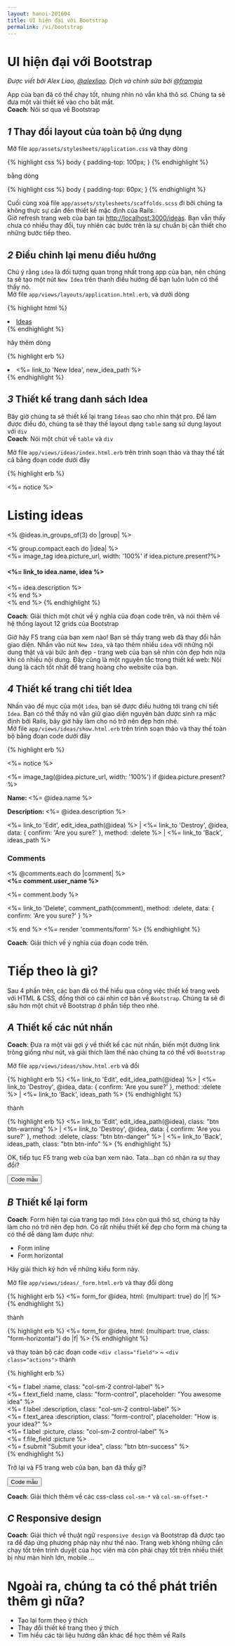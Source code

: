 ```yaml
---
layout: hanoi-201604
title: UI hiện đại với Bootstrap
permalink: /vi/bootstrap
---
```


# UI hiện đại với Bootstrap

*Được viết bởi Alex Liao, [@alexliao](http://bannka.com/alex). Dịch và chỉnh sửa bởi [@framgia](https://github.com/framgia)*

App của bạn đã có thể chạy tốt, nhưng nhìn nó vẫn khá thô sơ. Chúng ta sẽ đưa một vài thiết kế vào cho bắt mắt.  
**Coach**: Nói sơ qua về Bootstrap

## *1* Thay đổi layout của toàn bộ ứng dụng
Mở file `app/assets/stylesheets/application.css` và thay dòng

{% highlight css %}
body { padding-top: 100px; }
{% endhighlight %}

bằng dòng

{% highlight css %}
body { padding-top: 60px; }
{% endhighlight %}

Cuối cùng xoá file `app/assets/stylesheets/scaffolds.scss` đi bởi chúng ta không thực sự cần đến thiết kế mặc định của Rails.  
Giờ refresh trang web của bạn tại [http://localhost:3000/ideas](http://localhost:3000/ideas). Bạn vẫn thấy chưa có nhiều thay đổi, tuy nhiên các bước trên là sự chuẩn bị cần thiết cho những bước tiếp theo.

## *2* Điều chỉnh lại menu điều hướng 
Chú ý rằng `idea` là đối tượng quan trọng nhất trong app của bạn, nên chúng ta sẽ tạo một nút `New Idea` trên thanh điều hướng để bạn luôn luôn có thể thấy nó.  
Mở file `app/views/layouts/application.html.erb`, và dưới dòng

{% highlight html %}
<li class="active"><a href="/ideas">Ideas</a></li>
{% endhighlight %}

hãy thêm dòng

{% highlight erb %}
<li ><%= link_to 'New Idea', new_idea_path %></li>
{% endhighlight %}

## *3* Thiết kế trang danh sách Idea
Bây giờ chúng ta sẽ thiết kế lại trang `Ideas` sao cho nhìn thật pro. Để làm được điều đó, chúng ta sẽ thay thế layout dạng `table` sang sử dụng layout với `div`  
**Coach**: Nói một chút về `table` và `div`  

Mở file `app/views/ideas/index.html.erb` trên trình soạn thảo và thay thế tất cả bằng đoạn code dưới đây

{% highlight erb %}
<p id="notice"><%= notice %></p>

<h1>Listing ideas</h1>

<% @ideas.in_groups_of(3) do |group| %>
  <div class="row">
    <% group.compact.each do |idea| %>
      <div class="col-md-4">
        <%= image_tag idea.picture_url, width: '100%' if idea.picture.present?%>
        <h4><%= link_to idea.name, idea %></h4>
        <%= idea.description %>
      </div>
    <% end %>
  </div>
<% end %>
{% endhighlight %}

**Coach**: Giải thích một chút về ý nghĩa của đoạn code trên, và nói thêm về hệ thống layout 12 grids của Bootstrap

Giờ hãy F5 trang của bạn xem nào! Bạn sẽ thấy trang web đã thay đổi hẳn giao diện. Nhấn vào nút `New Idea`, và tạo thêm nhiều `idea` với những nội dung thật và vài bức ảnh đẹp - trang web của bạn sẽ nhìn còn đẹp hơn nữa khi có nhiều nội dung. Đây cũng là một nguyên tắc trong thiết kế web: Nội dung là cách tốt nhất để trang hoàng cho website của bạn.  

## *4* Thiết kế trang chi tiết Idea
Nhấn vào đề mục của một `idea`, bạn sẽ được điều hướng tới trang chi tiết `Idea`. Bạn có thể thấy nó vẫn giữ giao diện nguyên bản được sinh ra mặc định bởi Rails, bây giờ hãy làm cho nó trở nên đẹp hơn nhé.  
Mở file `app/views/ideas/show.html.erb` trên trình soạn thảo và thay thế toàn bộ bằng đoạn code dưới đây

{% highlight erb %}
<p id="notice"><%= notice %></p>

<div class="row">
  <div class="col-md-9">
    <%= image_tag(@idea.picture_url, width: '100%') if @idea.picture.present? %>
  </div>

  <div class="col-md-3">
    <p><b>Name: </b><%= @idea.name %></p>
    <p><b>Description: </b><%= @idea.description %></p>
    <p>
      <%= link_to 'Edit', edit_idea_path(@idea) %> |
      <%= link_to 'Destroy', @idea, data: { confirm: 'Are you sure?' }, method: :delete %> |
      <%= link_to 'Back', ideas_path %>
    </p>
  </div>
</div>
<h3>Comments</h3>
<% @comments.each do |comment| %>
  <div>
    <strong><%= comment.user_name %></strong>
    <br />
    <p><%= comment.body %></p>
    <p><%= link_to 'Delete', comment_path(comment), method: :delete, data: { confirm: 'Are you sure?' } %></p>
  </div>
<% end %>
<%= render 'comments/form' %>
{% endhighlight %}

**Coach**: Giải thích về ý nghĩa của đoạn code trên. 

# Tiếp theo là gì?

Sau 4 phần trên, các bạn đã có thể hiểu qua công việc thiết kế trang web với HTML & CSS, đồng thời có cái nhìn cơ bản về `Bootstrap`. Chúng ta sẽ đi sâu hơn một chút về Bootstrap ở phần tiếp theo nhé.  

## *A* Thiết kế các nút nhấn 
**Coach**: Đưa ra một vài gợi ý về thiết kế các nút nhấn, biến một đường link trông giống như nút, và giải thích làm thế nào chúng ta có thể với `Bootstrap`

<div class="collapse" id="button-example">
  Mở file <code>app/views/ideas/show.html.erb</code> và đổi
  
  {% highlight erb %}
  <%= link_to 'Edit', edit_idea_path(@idea) %> |
  <%= link_to 'Destroy', @idea, data: { confirm: 'Are you sure?' }, method: :delete %> |
  <%= link_to 'Back', ideas_path %>
  {% endhighlight %}
  
  thành
  
  {% highlight erb %}
  <%= link_to 'Edit', edit_idea_path(@idea), class: "btn btn-warning" %> |
  <%= link_to 'Destroy', @idea, data: { confirm: 'Are you sure?' }, method: :delete, class: "btn btn-danger" %> |
  <%= link_to 'Back', ideas_path, class: "btn btn-info" %>
  {% endhighlight %}
  
  OK, tiếp tục F5 trang web của bạn xem nào. Tata...bạn có nhận ra sự thay đổi?
</div>
<button class="btn btn-info" type="button" data-toggle="collapse" data-target="#button-example" aria-expanded="false" aria-controls="button-example">
  Code mẫu
</button>

## *B* Thiết kế lại form

**Coach**: Form hiện tại của trang tạo mới `Idea` còn quá thô sơ, chúng ta hãy làm cho nó trở nên đẹp hơn. Có rất nhiều thiết kế đẹp cho form mà chúng ta có thể dễ dàng làm được như:

<ul>
  <li>Form inline</li>
  <li>Form horizontal</li>
</ul>

Hãy giải thích kỹ hơn về những kiểu form này. 

<div class="collapse" id="form-example">
  Mở file <code>app/views/ideas/_form.html.erb</code> và thay đổi dòng
  
  {% highlight erb %}
  <%= form_for @idea, html: {multipart: true} do |f| %>
  {% endhighlight %}
  
  thành
  
  {% highlight erb %}
  <%= form_for @idea, html: {multipart: true, class: "form-horizontal"} do |f| %>
  {% endhighlight %}
  
  và thay toàn bộ các đoạn code <code>&lt;div class="field"&gt;</code> ~ <code>&lt;div class="actions"&gt;</code> thành
  
  {% highlight erb %}
  <div class="form-group">
    <%= f.label :name, class: "col-sm-2 control-label" %>
    <div class="col-sm-10">
      <%= f.text_field :name, class: "form-control", placeholder: "You awesome idea" %>
    </div>
  </div>
  <div class="form-group">
    <%= f.label :description, class: "col-sm-2 control-label" %>
    <div class="col-sm-10">
      <%= f.text_area :description, class: "form-control", placeholder: "How is your idea?" %>
    </div>
  </div>
  <div class="form-group">
    <%= f.label :picture, class: "col-sm-2 control-label" %>
    <div class="col-sm-10">
      <%= f.file_field :picture %>
    </div>
  </div>
  <div class="form-group">
    <div class="col-sm-offset-2 col-sm-10">
      <%= f.submit "Submit your idea", class: "btn btn-success" %>
    </div>
  </div>
  {% endhighlight %}
  
  Trở lại và F5 trang web của bạn, bạn đã thấy gì?
</div>
<button class="btn btn-info" type="button" data-toggle="collapse" data-target="#form-example" aria-expanded="false" aria-controls="form-example">
  Code mẫu
</button>

**Coach**: Giải thích thêm về các css-class `col-sm-*` và `col-sm-offset-*`

## *C* Responsive design
**Coach**: Giải thích về thuật ngữ `responsive design` và Bootstrap đã được tạo ra để đáp ứng phương pháp này như thế nào. Trang web không những cần chạy tốt trên trình duyệt của học viên mà còn phải chạy tốt trên nhiều thiết bị như màn hình lớn, mobile ...

# Ngoài ra, chúng ta có thể phát triển thêm gì nữa?
- Tạo lại form theo ý thích
- Thay đổi thiết kế trang theo ý thích
- Tìm hiểu các tài liệu hướng dẫn khác để học thêm về Rails
